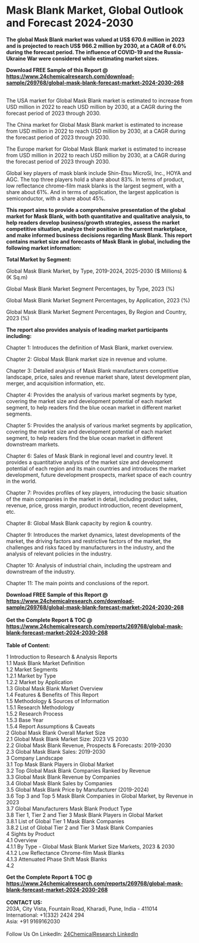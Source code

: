 <h1>Mask Blank Market, Global Outlook and Forecast 2024-2030</h1><p><strong>The global Mask Blank market was valued at US$ 670.6 million in 2023 and is projected to reach US$ 966.2 million by 2030, at a CAGR of 6.0% during the forecast period. The influence of COVID-19 and the Russia-Ukraine War were considered while estimating market sizes.</strong></p><p>
</p><p></p><div><b>Download FREE Sample of this Report @ 
            <a href="https://www.24chemicalresearch.com/download-sample/269768/global-mask-blank-forecast-market-2024-2030-268">
            https://www.24chemicalresearch.com/download-sample/269768/global-mask-blank-forecast-market-2024-2030-268</a></b></div><br><p>
</p><p>The USA market for Global Mask Blank market is estimated to increase from USD million in 2022 to reach USD million by 2030, at a CAGR during the forecast period of 2023 through 2030.</p><p>
</p><p>The China market for Global Mask Blank market is estimated to increase from USD million in 2022 to reach USD million by 2030, at a CAGR during the forecast period of 2023 through 2030.</p><p>
</p><p>The Europe market for Global Mask Blank market is estimated to increase from USD million in 2022 to reach USD million by 2030, at a CAGR during the forecast period of 2023 through 2030.</p><p>
</p><p>Global key players of mask blank include Shin-Etsu MicroSi, Inc., HOYA and AGC. The top three players hold a share about 83%. In terms of product, low reflectance chrome-film mask blanks is the largest segment, with a share about 61%. And in terms of application, the largest application is semiconductor, with a share about 45%.</p><p>
<strong>This report aims to provide a comprehensive presentation of the global market for Mask Blank, with both quantitative and qualitative analysis, to help readers develop business/growth strategies, assess the market competitive situation, analyze their position in the current marketplace, and make informed business decisions regarding Mask Blank. This report contains market size and forecasts of Mask Blank in global, including the following market information:</strong></p><p>
</p><p>
<strong>Total Market by Segment:</strong></p><p>
Global Mask Blank Market, by Type, 2019-2024, 2025-2030 ($ Millions) &amp; (K Sq.m)</p><p>
Global Mask Blank Market Segment Percentages, by Type, 2023 (%)</p><p>
</p><p>
Global Mask Blank Market Segment Percentages, by Application, 2023 (%)</p><p>
</p><p>
Global Mask Blank Market Segment Percentages, By Region and Country, 2023 (%)</p><p>
</p><p>
<strong>The report also provides analysis of leading market participants including:</strong></p><p>
</p><p>
</p><p>
Chapter 1: Introduces the definition of Mask Blank, market overview.</p><p>
Chapter 2: Global Mask Blank market size in revenue and volume.</p><p>
Chapter 3: Detailed analysis of Mask Blank manufacturers competitive landscape, price, sales and revenue market share, latest development plan, merger, and acquisition information, etc.</p><p>
Chapter 4: Provides the analysis of various market segments by type, covering the market size and development potential of each market segment, to help readers find the blue ocean market in different market segments.</p><p>
Chapter 5: Provides the analysis of various market segments by application, covering the market size and development potential of each market segment, to help readers find the blue ocean market in different downstream markets.</p><p>
Chapter 6: Sales of Mask Blank in regional level and country level. It provides a quantitative analysis of the market size and development potential of each region and its main countries and introduces the market development, future development prospects, market space of each country in the world.</p><p>
Chapter 7: Provides profiles of key players, introducing the basic situation of the main companies in the market in detail, including product sales, revenue, price, gross margin, product introduction, recent development, etc.</p><p>
Chapter 8: Global Mask Blank capacity by region &amp; country.</p><p>
Chapter 9: Introduces the market dynamics, latest developments of the market, the driving factors and restrictive factors of the market, the challenges and risks faced by manufacturers in the industry, and the analysis of relevant policies in the industry.</p><p>
Chapter 10: Analysis of industrial chain, including the upstream and downstream of the industry.</p><p>
Chapter 11: The main points and conclusions of the report.</p><div><b>Download FREE Sample of this Report @ 
            <a href="https://www.24chemicalresearch.com/download-sample/269768/global-mask-blank-forecast-market-2024-2030-268">
            https://www.24chemicalresearch.com/download-sample/269768/global-mask-blank-forecast-market-2024-2030-268</a></b></div><br><div><b>Get the Complete Report & TOC @ 
            <a href="https://www.24chemicalresearch.com/reports/269768/global-mask-blank-forecast-market-2024-2030-268">
            https://www.24chemicalresearch.com/reports/269768/global-mask-blank-forecast-market-2024-2030-268</a></b></div><br>
            <b>Table of Content:</b><p>1 Introduction to Research & Analysis Reports<br />
    1.1 Mask Blank Market Definition<br />
    1.2 Market Segments<br />
        1.2.1 Market by Type<br />
        1.2.2 Market by Application<br />
    1.3 Global Mask Blank Market Overview<br />
    1.4 Features & Benefits of This Report<br />
    1.5 Methodology & Sources of Information<br />
        1.5.1 Research Methodology<br />
        1.5.2 Research Process<br />
        1.5.3 Base Year<br />
        1.5.4 Report Assumptions & Caveats<br />
2 Global Mask Blank Overall Market Size<br />
    2.1 Global Mask Blank Market Size: 2023 VS 2030<br />
    2.2 Global Mask Blank Revenue, Prospects & Forecasts: 2019-2030<br />
    2.3 Global Mask Blank Sales: 2019-2030<br />
3 Company Landscape<br />
    3.1 Top Mask Blank Players in Global Market<br />
    3.2 Top Global Mask Blank Companies Ranked by Revenue<br />
    3.3 Global Mask Blank Revenue by Companies<br />
    3.4 Global Mask Blank Sales by Companies<br />
    3.5 Global Mask Blank Price by Manufacturer (2019-2024)<br />
    3.6 Top 3 and Top 5 Mask Blank Companies in Global Market, by Revenue in 2023<br />
    3.7 Global Manufacturers Mask Blank Product Type<br />
    3.8 Tier 1, Tier 2 and Tier 3 Mask Blank Players in Global Market<br />
        3.8.1 List of Global Tier 1 Mask Blank Companies<br />
        3.8.2 List of Global Tier 2 and Tier 3 Mask Blank Companies<br />
4 Sights by Product<br />
    4.1 Overview<br />
        4.1.1 By Type - Global Mask Blank Market Size Markets, 2023 & 2030<br />
        4.1.2 Low Reflectance Chrome-film Mask Blanks<br />
        4.1.3 Attenuated Phase Shift Mask Blanks<br />
    4.2</p><div><b>Get the Complete Report & TOC @ 
            <a href="https://www.24chemicalresearch.com/reports/269768/global-mask-blank-forecast-market-2024-2030-268">
            https://www.24chemicalresearch.com/reports/269768/global-mask-blank-forecast-market-2024-2030-268</a></b></div><br><b>CONTACT US:</b><br>
            203A, City Vista, Fountain Road, Kharadi, Pune, India - 411014<br>
            International: +1(332) 2424 294<br>
            Asia: +91 9169162030 <br><br>
            Follow Us On LinkedIn: <a href="https://www.linkedin.com/company/24chemicalresearch/">24ChemicalResearch LinkedIn</a>